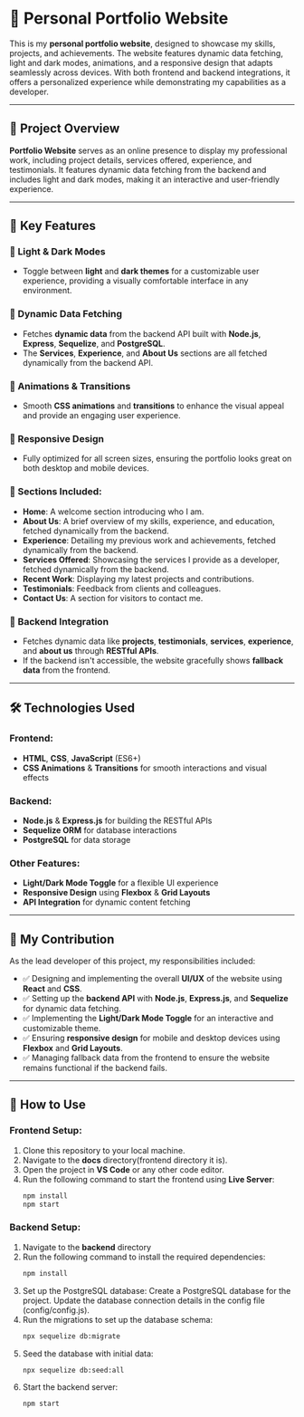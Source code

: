 # 💼 Personal Portfolio Website

This is my **personal portfolio website**, designed to showcase my skills, projects, and achievements. The website features dynamic data fetching, light and dark modes, animations, and a responsive design that adapts seamlessly across devices. With both frontend and backend integrations, it offers a personalized experience while demonstrating my capabilities as a developer.

---

## 🚀 Project Overview

**Portfolio Website** serves as an online presence to display my professional work, including project details, services offered, experience, and testimonials. It features dynamic data fetching from the backend and includes light and dark modes, making it an interactive and user-friendly experience.

---

## 🌟 Key Features

### 🌙 Light & Dark Modes
- Toggle between **light** and **dark themes** for a customizable user experience, providing a visually comfortable interface in any environment.

### 🔄 Dynamic Data Fetching
- Fetches **dynamic data** from the backend API built with **Node.js**, **Express**, **Sequelize**, and **PostgreSQL**.
- The **Services**, **Experience**, and **About Us** sections are all fetched dynamically from the backend API.

### 🎨 Animations & Transitions
- Smooth **CSS animations** and **transitions** to enhance the visual appeal and provide an engaging user experience.

### 📱 Responsive Design
- Fully optimized for all screen sizes, ensuring the portfolio looks great on both desktop and mobile devices.

### 📝 Sections Included:
- **Home**: A welcome section introducing who I am.
- **About Us**: A brief overview of my skills, experience, and education, fetched dynamically from the backend.
- **Experience**: Detailing my previous work and achievements, fetched dynamically from the backend.
- **Services Offered**: Showcasing the services I provide as a developer, fetched dynamically from the backend.
- **Recent Work**: Displaying my latest projects and contributions.
- **Testimonials**: Feedback from clients and colleagues.
- **Contact Us**: A section for visitors to contact me.

### 🔧 Backend Integration
- Fetches dynamic data like **projects**, **testimonials**, **services**, **experience**, and **about us** through **RESTful APIs**.
- If the backend isn't accessible, the website gracefully shows **fallback data** from the frontend.

---

## 🛠️ Technologies Used

### Frontend:
- **HTML**, **CSS**, **JavaScript** (ES6+)
- **CSS Animations** & **Transitions** for smooth interactions and visual effects

### Backend:
- **Node.js** & **Express.js** for building the RESTful APIs
- **Sequelize ORM** for database interactions
- **PostgreSQL** for data storage

### Other Features:
- **Light/Dark Mode Toggle** for a flexible UI experience
- **Responsive Design** using **Flexbox** & **Grid Layouts**
- **API Integration** for dynamic content fetching

---

## 👥 My Contribution

As the lead developer of this project, my responsibilities included:

- ✅ Designing and implementing the overall **UI/UX** of the website using **React** and **CSS**.
- ✅ Setting up the **backend API** with **Node.js**, **Express.js**, and **Sequelize** for dynamic data fetching.
- ✅ Implementing the **Light/Dark Mode Toggle** for an interactive and customizable theme.
- ✅ Ensuring **responsive design** for mobile and desktop devices using **Flexbox** and **Grid Layouts**.
- ✅ Managing fallback data from the frontend to ensure the website remains functional if the backend fails.


---

## 📝 How to Use

### Frontend Setup:

1. Clone this repository to your local machine.
2. Navigate to the **docs** directory(frontend directory it is).
3. Open the project in **VS Code** or any other code editor.
4. Run the following command to start the frontend using **Live Server**:
   ```bash
   npm install
   npm start

### Backend Setup:

1. Navigate to the **backend** directory
2. Run the following command to install the required dependencies:
   ```bash
   npm install
3. Set up the PostgreSQL database:
   Create a PostgreSQL database for the project.
   Update the database connection details in the config file (config/config.js).
4. Run the migrations to set up the database schema:
   ```bash
   npx sequelize db:migrate
5. Seed the database with initial data:
   ```bash
   npx sequelize db:seed:all
6. Start the backend server:
   ```bash
   npm start
